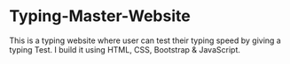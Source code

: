 # Typing-Master-Website
This is a typing website where user can test their typing speed by giving a typing Test. I build it using HTML, CSS, Bootstrap &amp; JavaScript.
